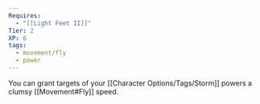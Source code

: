 ```yaml
---
Requires:
  - "[[Light Feet II]]"
Tier: 2
XP: 6
tags:
  - movement/fly
  - power
---
```

You can grant targets of your [[Character Options/Tags/Storm]] powers a clumsy [[Movement#Fly]] speed.